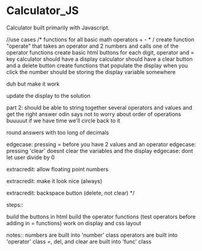 # Calculator_JS
Calculator built primarily with Javascript. 

//use cases
/*
functions for all basic math operators + - * / 
create function "operate" that takes an operator and 2 numbers and calls one of the operator functions
create basic html buttons for each digit, operator and = key
calculator should have a display
calculator should have a clear button
and a delete button
create functions that populate the display when you click the number 
should be storing the display variable somewhere

duh but make it work

update the display to the solution

part 2:
should be able to string together several operators and values and get the right answer
odin says not to worry about order of operations buuuuut if we have time we'll circle back to it

round answers with too long of decimals

edgecase: pressing = before you have 2 values and an operator
edgecase: pressing 'clear' doesnt clear the variables and the display
edgecase: dont let user divide by 0

extracredit: allow floating point numbers

extracredit: make it look nice (always)

extracredit: backspace button (delete, not clear)
*/

steps::

build the buttons in html
build the operator functions
(test operators before adding in = functions)
work on display and css layout

notes::
numbers are built into 'number' class
operators are built into 'operator' class
=, del, and clear are built into 'func' class




